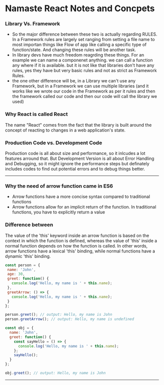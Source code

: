 # Namaste React Notes and Concpets

### Library Vs. Framework
- So the major difference between these two is actually regarding RULES. In a Framework rules are largely set ranging from setting a file name to most importan things like Flow of app like calling a specific type of function/state. And changing these rules will be another task.
- In library devs have much freedom reagrding these things. For an example we can name a componenet anything. we can call a function any where if it is available. but it is not like that libraries don't have any rules, yes they have but very basic rules and not as strict as Framework Rules.
- the one other difference will be, in a Library we can't use any Framework, but in a Framework we can use multiple libraries (and it works like we wrote our code in the Framework as per it rules and then the framework called our code and then our code will call the library we used)
### Why React is called React
The name "React" comes from the fact that the library is built around the concept of reacting to changes in a web application's state.
### Production Code vs. Development Code
Production code is all about size and performance, so it inlcudes a lot features arround that. But Development Version is all about Error Handling and Debugging, so it might ignore the performance steps but definately includes codes to find out potential errors and to debug things better.

---
### Why the need of arrow function came in ES6
- Arrow functions have a more concise syntax compared to traditional functions
- Arrow functions allow for an implicit return of the function. In traditional functions, you have to explicitly return a value
### Difference between 
 The value of the 'this' keyword inside an arrow function is based on the context in which the function is defined, whereas the value of 'this' inside a normal function depends on how the function is called. In other words, arrow functions have a lexical 'this' binding, while normal functions have a dynamic 'this' binding.
 ```javascript
const person = {
  name: 'John',
  age: 30,
  greet: function() {
    console.log('Hello, my name is ' + this.name);
  },
  greetArrow: () => {
    console.log('Hello, my name is ' + this.name);
  }
};

person.greet(); // output: Hello, my name is John
person.greetArrow(); // output: Hello, my name is undefined
```
```javascript
const obj = {
  name: 'John',
  greet: function() {
    const sayHello = () => {
      console.log('Hello, my name is ' + this.name);
    };
    sayHello();
  }
};

obj.greet(); // output: Hello, my name is John
```

---
